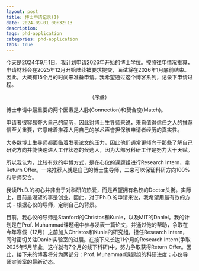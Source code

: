 ```yaml
---
layout: post
title: 博士申请记录(1) 
date: 2024-09-01 00:32:13
description: 
tags: phd-application
categories: phd-application
tabs: true
---
```

今天是2024年9月1日。我计划申请2026年开始的博士学位。按照往年情况推算，申请材料会在2025年12月开始陆续被要求提交，面试将在2026年1月底前结束。因此，大概有15个月的时间来准备申请。我希望通过这个博客系列，记录下申请过程。


<div style="text-align: center;">
    （序章）
</div>

博士申请中最重要的两个因素是人脉(Connection)和契合度(Match)。

申请者很容易夸大自己的简历，因此对博士生导师来说，来自值得信任之人的推荐信至关重要，它意味着推荐人用自己的学术声誉担保该申请者经历的真实性。

大多数博士生导师都面临着发表论文的压力，因此他们通常更倾向于那些了解自己研究方向并能快速进入工作状态的候选人，因为大部分科研工作是努力大于天赋。

所以我认为，比较有效的申博方式，是在心仪的课题组进行Research Intern，拿Return Offer。一来推荐人就是自己的博士生导师，二来可以保证科研方向100%和导师契合。

我读Ph.D.的初心并非出于对科研的热爱，而是希望拥有名校的Doctor头衔。实际上，目前最渴望的事是创业。因此，对于Ph.D.的申请来说，我希望用最有效的方式 - 根据心仪的导师，定制自己的背景。

目前，我心仪的导师是Stanford的Christos和Kunle，以及MIT的Daniel。我的计划是在Prof. Muhammad课题组中参与发表一篇论文，并通过他的帮助，争取在今年寒假（12月）之前加入Christos和Kunle的研究组，担任Research Intern，同时密切关注Daniel实验室的进展。在接下来长达11个月的Research Intern(争取2025年5月毕业，这样就有7个月的线下科研)中，努力争取获得Return Offer。因此，接下来的博客将分为两部分：Prof. Muhammad课题组的科研进度；心仪导师实验室的最新动态。
